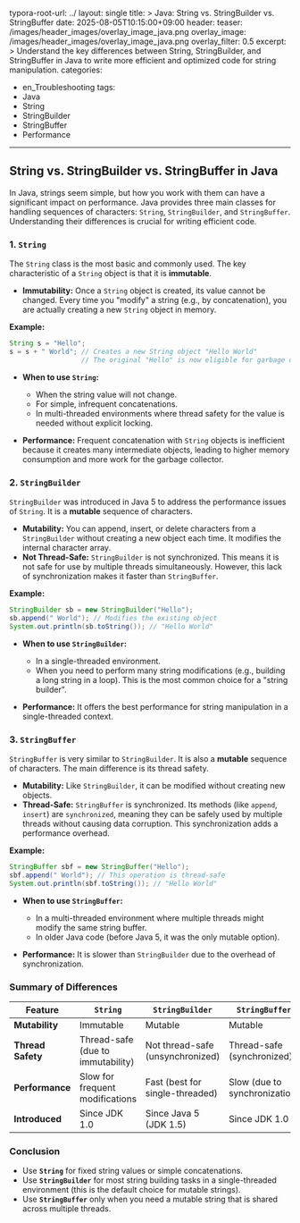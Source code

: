 typora-root-url: ../
layout: single
title: >
   Java: String vs. StringBuilder vs. StringBuffer
date: 2025-08-05T10:15:00+09:00
header:
   teaser: /images/header_images/overlay_image_java.png
   overlay_image: /images/header_images/overlay_image_java.png
   overlay_filter: 0.5
excerpt: >
    Understand the key differences between String, StringBuilder, and StringBuffer in Java to write more efficient and optimized code for string manipulation.
categories:
  - en_Troubleshooting
tags:
  - Java
  - String
  - StringBuilder
  - StringBuffer
  - Performance
---
## String vs. StringBuilder vs. StringBuffer in Java

In Java, strings seem simple, but how you work with them can have a significant impact on performance. Java provides three main classes for handling sequences of characters: `String`, `StringBuilder`, and `StringBuffer`. Understanding their differences is crucial for writing efficient code.

### 1. `String`

The `String` class is the most basic and commonly used. The key characteristic of a `String` object is that it is **immutable**.

- **Immutability:** Once a `String` object is created, its value cannot be changed. Every time you "modify" a string (e.g., by concatenation), you are actually creating a new `String` object in memory.

**Example:**
```java
String s = "Hello";
s = s + " World"; // Creates a new String object "Hello World"
                  // The original "Hello" is now eligible for garbage collection
```

- **When to use `String`:**
  - When the string value will not change.
  - For simple, infrequent concatenations.
  - In multi-threaded environments where thread safety for the value is needed without explicit locking.

- **Performance:** Frequent concatenation with `String` objects is inefficient because it creates many intermediate objects, leading to higher memory consumption and more work for the garbage collector.

### 2. `StringBuilder`

`StringBuilder` was introduced in Java 5 to address the performance issues of `String`. It is a **mutable** sequence of characters.

- **Mutability:** You can append, insert, or delete characters from a `StringBuilder` without creating a new object each time. It modifies the internal character array.
- **Not Thread-Safe:** `StringBuilder` is not synchronized. This means it is not safe for use by multiple threads simultaneously. However, this lack of synchronization makes it faster than `StringBuffer`.

**Example:**
```java
StringBuilder sb = new StringBuilder("Hello");
sb.append(" World"); // Modifies the existing object
System.out.println(sb.toString()); // "Hello World"
```

- **When to use `StringBuilder`:**
  - In a single-threaded environment.
  - When you need to perform many string modifications (e.g., building a long string in a loop). This is the most common choice for a "string builder".

- **Performance:** It offers the best performance for string manipulation in a single-threaded context.

### 3. `StringBuffer`

`StringBuffer` is very similar to `StringBuilder`. It is also a **mutable** sequence of characters. The main difference is its thread safety.

- **Mutability:** Like `StringBuilder`, it can be modified without creating new objects.
- **Thread-Safe:** `StringBuffer` is synchronized. Its methods (like `append`, `insert`) are `synchronized`, meaning they can be safely used by multiple threads without causing data corruption. This synchronization adds a performance overhead.

**Example:**
```java
StringBuffer sbf = new StringBuffer("Hello");
sbf.append(" World"); // This operation is thread-safe
System.out.println(sbf.toString()); // "Hello World"
```

- **When to use `StringBuffer`:**
  - In a multi-threaded environment where multiple threads might modify the same string buffer.
  - In older Java code (before Java 5, it was the only mutable option).

- **Performance:** It is slower than `StringBuilder` due to the overhead of synchronization.

### Summary of Differences

| Feature          | `String`                               | `StringBuilder`                        | `StringBuffer`                         |
| ---------------- | -------------------------------------- | -------------------------------------- | -------------------------------------- |
| **Mutability**   | Immutable                              | Mutable                                | Mutable                                |
| **Thread Safety**| Thread-safe (due to immutability)      | Not thread-safe (unsynchronized)       | Thread-safe (synchronized)             |
| **Performance**  | Slow for frequent modifications        | Fast (best for single-threaded)        | Slow (due to synchronization)          |
| **Introduced**   | Since JDK 1.0                          | Since Java 5 (JDK 1.5)                 | Since JDK 1.0                          |

### Conclusion

- Use **`String`** for fixed string values or simple concatenations.
- Use **`StringBuilder`** for most string building tasks in a single-threaded environment (this is the default choice for mutable strings).
- Use **`StringBuffer`** only when you need a mutable string that is shared across multiple threads.

